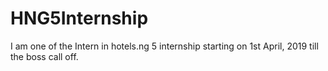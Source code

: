 # HNG5Internship
I am one of the Intern in hotels.ng 5 internship starting on 1st April, 2019 till the boss call off.
